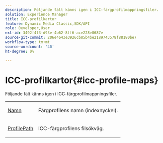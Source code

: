 ```yaml
---
description: Följande fält känns igen i ICC-färgprofilmappningsfiler.
solution: Experience Manager
title: ICC-profilkartor
feature: Dynamic Media Classic,SDK/API
role: Developer,User
exl-id: 3492f4f3-d93e-4b62-8ff6-ace228e0687e
source-git-commit: 206e4643e3926cb85b4be2189743578f88180be7
workflow-type: tm+mt
source-wordcount: '40'
ht-degree: 0%

---
```


# ICC-profilkartor{#icc-profile-maps}

Följande fält känns igen i ICC-färgprofilmappningsfiler.

<table id="simpletable_91C7631EE91141DCB6EE70441BC724A9"> 
 <tr class="strow"> 
  <td class="stentry"> <p><span class="codeph"> <a href="../../../../../../is-api/image-catalog/image-serving-api-ref/c-image-catalog-reference/c-icc-profile-map-reference/r-name-icc.md#reference-9e7d3c8e35434981a3dfac66b8946cbe" type="reference" format="dita" scope="local"> Namn</a></span> </p></td> 
  <td class="stentry"> <p>Färgprofilens namn (indexnyckel). </p></td> 
 </tr> 
 <tr class="strow"> 
  <td class="stentry"> <p><span class="codeph"> <a href="../../../../../../is-api/image-catalog/image-serving-api-ref/c-image-catalog-reference/c-icc-profile-map-reference/r-profilepath-icc.md#reference-d0db8b059a60437992fe1ae35761cb95" type="reference" format="dita" scope="local"> ProfilePath</a></span> </p> </td> 
  <td class="stentry"> <p>ICC-färgprofilens filsökväg. </p></td> 
 </tr> 
</table>
